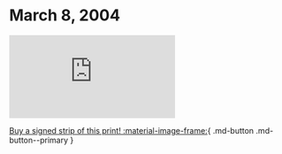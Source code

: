 # March 8, 2004

![](https://www.achewood.com/comic.php?date=03082004)

[Buy a signed strip of this print! :material-image-frame:](https://achewood-holiday-pop-up.myshopify.com/products/strip#03082004){ .md-button .md-button--primary }

